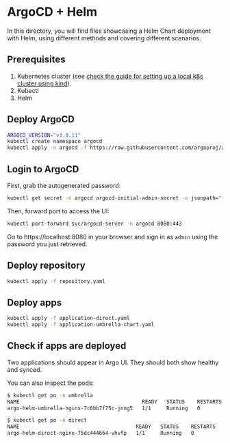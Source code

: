 # ArgoCD + Helm

In this directory, you will find files showcasing a Helm Chart deployment with Helm, using different methods and covering different scenarios.

## Prerequisites

1. Kubernetes cluster (see [check the guide for setting up a local k8s cluster using kind](../000-local-k8s/)).
2. Kubectl
3. Helm

## Deploy ArgoCD

```sh
ARGOCD_VERSION="v3.0.11"
kubectl create namespace argocd
kubectl apply -n argocd -f https://raw.githubusercontent.com/argoproj/argo-cd/${ARGOCD_VERSION}/manifests/install.yaml
```

## Login to ArgoCD

First, grab the autogenerated password:

```sh
kubectl get secret -n argocd argocd-initial-admin-secret -o jsonpath="{.data.password}" | base64 -d
```

Then, forward port to access the UI:
```sh
kubectl port-forward svc/argocd-server -n argocd 8080:443
```

Go to https://localhost:8080 in your browser and sign in as `admin` using the password you just retrieved.

## Deploy repository

```sh
kubectl apply -f repository.yaml
```

## Deploy apps

```sh
kubectl apply -f application-direct.yaml
kubectl apply -f application-umbrella-chart.yaml
```

## Check if apps are deployed

Two applications should appear in Argo UI. They should both show healthy and synced.

You can also inspect the pods:

```sh
$ kubectl get po -n umbrella
NAME                                        READY   STATUS    RESTARTS   AGE
argo-helm-umbrella-nginx-7c6bb7f75c-jnng5   1/1     Running   0          9m25s

$ kubectl get po -n direct
NAME                                      READY   STATUS    RESTARTS   AGE
argo-helm-direct-nginx-75dc444664-vhvfp   1/1     Running   0          113s
```